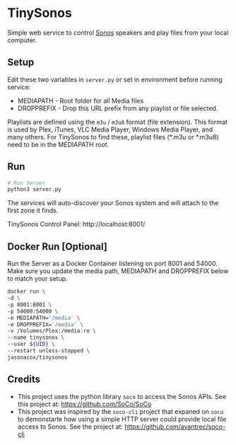 # TinySonos
Simple web service to control [Sonos](https://www.sonos.com/) speakers and play files from your local computer.

## Setup

Edit these two variables in `server.py` or set in environment before running service:
* MEDIAPATH - Root folder for all Media files
* DROPPREFIX - Drop this URL prefix from any playlist or file selected. 

Playlists are defined using the `m3u` / `m3u8` format (file extension). This format is used by Plex, iTunes, VLC Media Player, Windows Media Player, and many others. For TinySonos to find these,  playlist files (*.m3u or *.m3u8) need to be in the MEDIAPATH root.

## Run

```python
# Run Server
python3 server.py
```

The services will auto-discover your Sonos system and will attach to the first zone it finds.

TinySonos Control Panel: http://localhost:8001/

## Docker Run [Optional]

Run the Server as a Docker Container listening on port 8001 and 54000. Make sure you update the media path, MEDIAPATH and DROPPREFIX below to match your setup.

```bash
docker run \
-d \
-p 8001:8001 \
-p 54000:54000 \
-e MEDIAPATH='/media' \
-e DROPPREFIX='/media' \
-v /Volumes/Plex:/media:ro \
--name tinysonos \
--user ${UID} \
--restart unless-stopped \
jasonacox/tinysonos
```

## Credits

* This project uses the python library `soco` to access the Sonos APIs. See this project at: https://github.com/SoCo/SoCo
* This project was inspired by the `soco-cli` project that expaned on `soco` to demonstarte how using a simple HTTP server could provide local file access to Sonos.  See the project at: https://github.com/avantrec/soco-cli